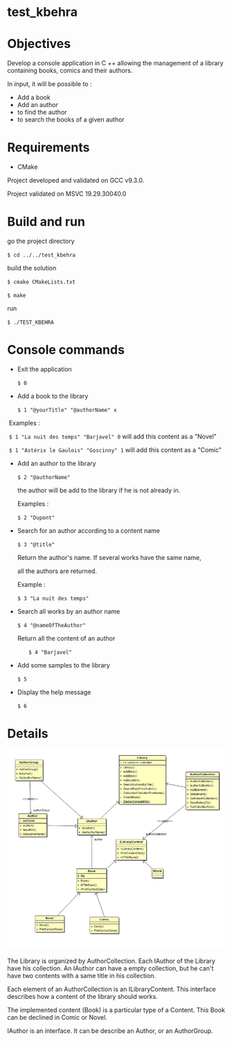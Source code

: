 # test_kbehra

# Objectives 

Develop a console application in C ++ allowing the management of a library containing books, comics
and their authors.

In input, it will be possible to : 

* Add a book 
* Add an author 
* to find the author 
* to search the books of a given author 

# Requirements 

* CMake 

Project developed and validated on GCC v9.3.0.

Project validated on MSVC 19.29.30040.0

# Build and run 

go the project directory 

`$ cd ../../test_kbehra `

build the solution 

`$ cmake CMakeLists.txt `

`$ make`

run 

`$ ./TEST_KBEHRA`

# Console commands 

* Exit the application 

  `$ 0`

* Add a book to the library 

  `$ 1 "@yourTitle" "@authorName" x` 

​		Examples :

​			`$ 1 "La nuit des temps" "Barjavel" 0` will add this content as a "Novel"

​			`$ 1 "Astérix le Gaulois" "Goscinny" 1` will add this content as a "Comic" 

* Add an author to the library 

  `$ 2 "@authorName"`

  the author will be add to the library if he is not already in. 

  Examples : 

   	`$ 2 "Dupont"`

* Search for an author according to a content name 

  `$ 3 "@title"`

  Return the author's name. If several works have the same name, 

  all the authors are returned. 

  Example : 

   	`$ 3 "La nuit des temps"` 

 * Search all works by an author name 

   `$ 4 "@nameOfTheAuthor"`

   Return all the content of an author 

   ​	`	$ 4 "Barjavel"`

* Add some samples to the library 

  `$ 5`

* Display the help message 

  `$ 6`



# Details 

![](./docs/uml_diagram.PNG)

The Library is organized by AuthorCollection. Each IAuthor of the Library have his collection. An IAuthor can have a empty collection, but he can't have two contents with a same title in his collection. 

Each element of an AuthorCollection is an ILibraryContent. This interface describes how a content of the library should works. 

The implemented content (Book) is a particular type of a Content. This Book can be declined in Comic or Novel. 

IAuthor is an interface. It can be describe an Author, or an AuthorGroup. 






